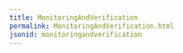 ```yaml
---
title: MonitoringAndVerification
permalink: MonitoringAndVerification.html
jsonid: monitoringandverification
---
```

